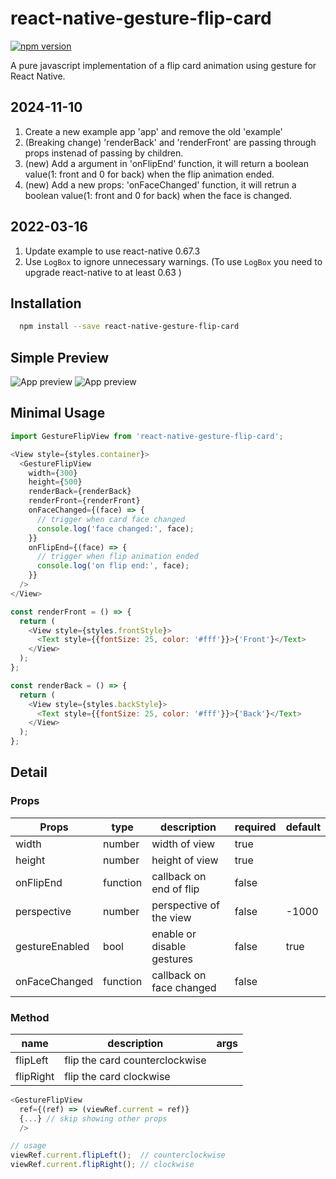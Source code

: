 # react-native-gesture-flip-card

[![npm version](https://badge.fury.io/js/react-native-gesture-flip-card.svg)](https://badge.fury.io/js/react-native-gesture-flip-card)

A pure javascript implementation of a flip card animation using gesture for React Native.

## 2024-11-10

1. Create a new example app 'app' and remove the old 'example'
2. (Breaking change) 'renderBack' and 'renderFront' are passing through props instenad of passing by children.
3. (new) Add a argument in 'onFlipEnd' function, it will return a boolean value(1: front and 0 for back) when the flip animation ended.
4. (new) Add a new props: 'onFaceChanged' function, it will retrun a boolean value(1: front and 0 for back) when the face is changed.

## 2022-03-16

1. Update example to use react-native 0.67.3
2. Use `LogBox` to ignore unnecessary warnings. (To use `LogBox` you need to upgrade react-native to at least 0.63 )

## Installation

``` bash
  npm install --save react-native-gesture-flip-card
```

## Simple Preview

![App preview](/screenshots/example_1.gif)
![App preview](/screenshots/example_2.gif)

## Minimal Usage

```javascript
import GestureFlipView from 'react-native-gesture-flip-card';
```

```javascript
<View style={styles.container}>
  <GestureFlipView
    width={300}
    height={500}
    renderBack={renderBack}
    renderFront={renderFront}
    onFaceChanged={(face) => {
      // trigger when card face changed
      console.log('face changed:', face);
    }}
    onFlipEnd={(face) => {
      // trigger when flip animation ended
      console.log('on flip end:', face);
    }}
  />
</View>

const renderFront = () => {
  return (
    <View style={styles.frontStyle}>
      <Text style={{fontSize: 25, color: '#fff'}}>{'Front'}</Text>
    </View>
  );
};

const renderBack = () => {
  return (
    <View style={styles.backStyle}>
      <Text style={{fontSize: 25, color: '#fff'}}>{'Back'}</Text>
    </View>
  );
};
```

## Detail

### Props

| Props               | type          | description                     | required      | default       |
| --------------------| ------------- | --------------------------------| ------------- | ------------- |
| width               | number        | width of view                   |  true         |               |
| height              | number        | height of view                  |  true         |               |
| onFlipEnd           | function      | callback on end of flip         |  false        |               |
| perspective         | number        | perspective of the view         |  false        | -1000         |
| gestureEnabled      | bool          | enable or disable gestures      |  false        | true          |
| onFaceChanged       | function      | callback on face changed        |  false        |               |

### Method

| name                | description                     | args                   |
| --------------------| --------------------------------| ---------------------  |
| flipLeft            | flip the card counterclockwise  |                        |
| flipRight           | flip the card clockwise         |                        |

```javascript
<GestureFlipView
  ref={(ref) => (viewRef.current = ref)}
  {...} // skip showing other props
  />

// usage
viewRef.current.flipLeft();  // counterclockwise
viewRef.current.flipRight(); // clockwise
```
